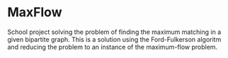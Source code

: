 # MaxFlow

School project solving the problem of finding the maximum matching in a given bipartite graph. This is a solution using the Ford-Fulkerson algoritm and reducing the problem to an instance of the maximum-flow problem.
